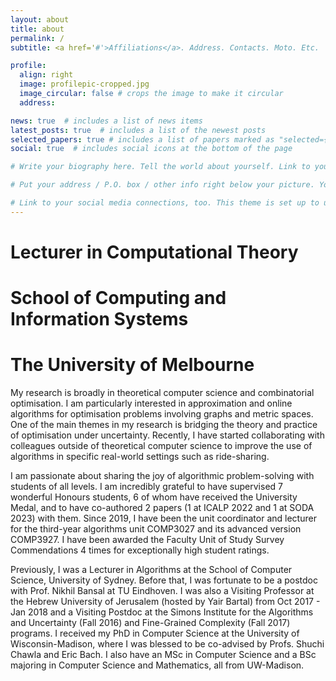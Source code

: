 ```yaml
---
layout: about
title: about
permalink: /
subtitle: <a href='#'>Affiliations</a>. Address. Contacts. Moto. Etc.

profile:
  align: right
  image: profilepic-cropped.jpg
  image_circular: false # crops the image to make it circular
  address: 

news: true  # includes a list of news items
latest_posts: true  # includes a list of the newest posts
selected_papers: true # includes a list of papers marked as "selected={true}"
social: true  # includes social icons at the bottom of the page

# Write your biography here. Tell the world about yourself. Link to your favorite [subreddit](http://reddit.com). You can put a picture in, too. The code is already in, just name your picture `prof_pic.jpg` and put it in the `img/` folder.

# Put your address / P.O. box / other info right below your picture. You can also disable any of these elements by editing `profile` property of the YAML header of your `_pages/about.md`. Edit `_bibliography/papers.bib` and Jekyll will render your [publications page](/al-folio/publications/) automatically.

# Link to your social media connections, too. This theme is set up to use [Font Awesome icons](http://fortawesome.github.io/Font-Awesome/) and [Academicons](https://jpswalsh.github.io/academicons/), like the ones below. Add your Facebook, Twitter, LinkedIn, Google Scholar, or just disable all of them.
---
```


# Lecturer in Computational Theory
# School of Computing and Information Systems
# The University of Melbourne

My research is broadly in theoretical computer science and combinatorial optimisation. I am particularly interested in approximation and online algorithms for optimisation problems involving graphs and metric spaces. One of the main themes in my research is bridging the theory and practice of optimisation under uncertainty. Recently, I have started collaborating with colleagues outside of theoretical computer science to improve the use of algorithms in specific real-world settings such as ride-sharing.

I am passionate about sharing the joy of algorithmic problem-solving with students of all levels. I am incredibly grateful to have supervised 7 wonderful Honours students, 6 of whom have received the University Medal, and to have co-authored 2 papers (1 at ICALP 2022 and 1 at SODA 2023) with them. Since 2019, I have been the unit coordinator and lecturer for the third-year algorithms unit COMP3027 and its advanced version COMP3927. I have been awarded the Faculty Unit of Study Survey Commendations 4 times for exceptionally high student ratings.

Previously, I was a Lecturer in Algorithms at the School of Computer Science, University of Sydney. Before that, I was fortunate to be a postdoc with Prof. Nikhil Bansal at TU Eindhoven. I was also a Visiting Professor at the Hebrew University of Jerusalem (hosted by Yair Bartal) from Oct 2017 - Jan 2018 and a Visiting Postdoc at the Simons Institute for the Algorithms and Uncertainty (Fall 2016) and Fine-Grained Complexity (Fall 2017) programs. I received my PhD in Computer Science at the University of Wisconsin-Madison, where I was blessed to be co-advised by Profs. Shuchi Chawla and Eric Bach. I also have an MSc in Computer Science and a BSc majoring in Computer Science and Mathematics, all from UW-Madison.


